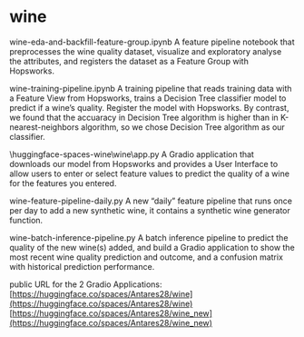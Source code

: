 # wine

wine-eda-and-backfill-feature-group.ipynb
  A feature pipeline notebook that preprocesses the wine quality dataset, visualize and exploratory analyse the attributes, and registers the dataset as a Feature Group with Hopsworks.


wine-training-pipeline.ipynb
  A training pipeline that reads training data with a Feature View from Hopsworks, trains a Decision Tree classifier model to predict if a wine’s quality. Register the model 
with Hopsworks.
  By contrast, we found that the accuaracy in Decision Tree algorithm is higher than in K-nearest-neighbors algorithm, so we chose Decision Tree algorithm as our classifier.


\huggingface-spaces-wine\wine\app.py
  A Gradio application that downloads our model from Hopsworks and provides a User Interface to allow users to enter or select feature values to predict the quality of a wine for the features you entered.


wine-feature-pipeline-daily.py
  A new “daily” feature pipeline that runs once per day to add a new synthetic wine, it contains a synthetic wine generator function.


wine-batch-inference-pipeline.py
  A batch inference pipeline to predict the quality of the new wine(s) added, and build a Gradio application to show the most recent wine quality prediction and outcome, and a confusion matrix with historical prediction performance.


public URL for the 2 Gradio Applications:
[https://huggingface.co/spaces/Antares28/wine](https://huggingface.co/spaces/Antares28/wine)
[https://huggingface.co/spaces/Antares28/wine_new](https://huggingface.co/spaces/Antares28/wine_new)

